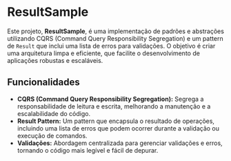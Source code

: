 # ResultSample

Este projeto, **ResultSample**, é uma implementação de padrões e abstrações utilizando CQRS (Command Query Responsibility Segregation) e um pattern de `Result` que inclui uma lista de erros para validações. O objetivo é criar uma arquitetura limpa e eficiente, que facilite o desenvolvimento de aplicações robustas e escaláveis.

## Funcionalidades

- **CQRS (Command Query Responsibility Segregation):** Segrega a responsabilidade de leitura e escrita, melhorando a manutenção e a escalabilidade do código.
- **Result Pattern:** Um pattern que encapsula o resultado de operações, incluindo uma lista de erros que podem ocorrer durante a validação ou execução de comandos.
- **Validações:** Abordagem centralizada para gerenciar validações e erros, tornando o código mais legível e fácil de depurar.

